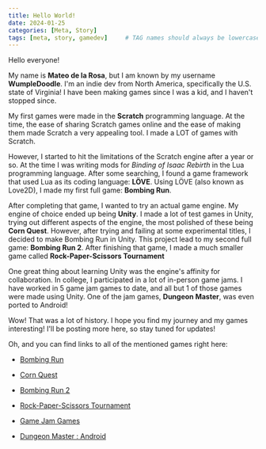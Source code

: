 ```yaml
---
title: Hello World!
date: 2024-01-25
categories: [Meta, Story]
tags: [meta, story, gamedev]     # TAG names should always be lowercase
---
```

Hello everyone!

My name is **Mateo de la Rosa**, but I am known by my username **WumpleDoodle**.
I'm an indie dev from North America, specifically the U.S. state of Virginia!
I have been making games since I was a kid, and I haven't stopped since.

My first games were made in the **Scratch** programming language.
At the time, the ease of sharing Scratch games online and the ease of making them made Scratch a very appealing tool.
I made a LOT of games with Scratch.

However, I started to hit the limitations of the Scratch engine after a year or so.
At the time I was writing mods for *Binding of Isaac Rebirth* in the Lua programming language.
After some searching, I found a game framework that used Lua as its coding language: **LÖVE**.
Using LÖVE (also known as Love2D), I made my first full game: **Bombing Run**.

After completing that game, I wanted to try an actual game engine.
My engine of choice ended up being **Unity**.
I made a lot of test games in Unity, trying out different aspects of the engine, the most polished of these being **Corn Quest**.
However, after trying and failing at some experimental titles, I decided to make Bombing Run in Unity.
This project lead to my second full game: **Bombing Run 2**.
After finishing that game, I made a much smaller game called **Rock-Paper-Scissors Tournament**

One great thing about learning Unity was the engine's affinity for collaboration.
In college, I participated in a lot of in-person game jams.
I have worked in 5 game jam games to date, and all but 1 of those games were made using Unity.
One of the jam games, **Dungeon Master**, was even ported to Android!

Wow! That was a lot of history.
I hope you find my journey and my games interesting!
I'll be posting more here, so stay tuned for updates!

Oh, and you can find links to all of the mentioned games right here:

- [Bombing Run](https://wumpledoodle.itch.io/bombingrun)

- [Corn Quest](https://wumpledoodle.itch.io/corn-quest)

- [Bombing Run 2](https://wumpledoodle.itch.io/bombingrun2)

- [Rock-Paper-Scissors Tournament](https://wumpledoodle.itch.io/rock-paper-scissors-tournament)

- [Game Jam Games](https://itch.io/c/1826821/game-jam-games)

- [Dungeon Master : Android](https://play.google.com/store/apps/details?id=io.itch.gamedevclubatvt.dungeonmaster)
